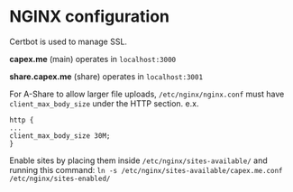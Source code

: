 # NGINX configuration
Certbot is used to manage SSL.

**capex.me** (main) operates in `localhost:3000`

**share.capex.me** (share) operates in `localhost:3001`

For A-Share to allow larger file uploads, `/etc/nginx/nginx.conf` must have `client_max_body_size` under the HTTP section.
e.x.
```
http {
...
client_max_body_size 30M;
}
```

Enable sites by placing them inside `/etc/nginx/sites-available/` and running this command:
`ln -s /etc/nginx/sites-available/capex.me.conf /etc/nginx/sites-enabled/`
